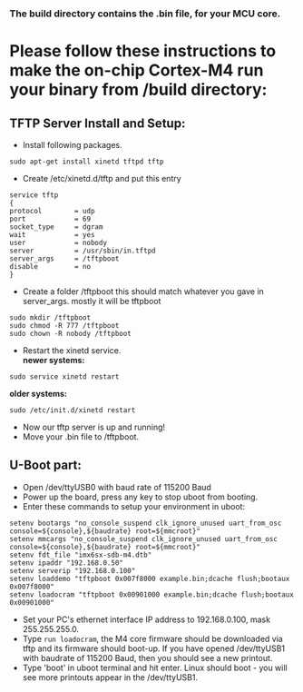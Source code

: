 ### The build directory contains the .bin file, for your MCU core.
# Please follow these instructions to make the on-chip Cortex-M4 run your binary from /build directory:

## TFTP Server Install and Setup:

- Install following packages.
```
sudo apt-get install xinetd tftpd tftp
```
- Create /etc/xinetd.d/tftp and put this entry
```
service tftp
{
protocol        = udp
port            = 69
socket_type     = dgram
wait            = yes
user            = nobody
server          = /usr/sbin/in.tftpd
server_args     = /tftpboot
disable         = no
}
```
- Create a folder /tftpboot this should match whatever you gave in server_args. mostly it will be tftpboot
```
sudo mkdir /tftpboot
sudo chmod -R 777 /tftpboot
sudo chown -R nobody /tftpboot
```
- Restart the xinetd service.  
**newer systems:**
```
sudo service xinetd restart
```  
**older systems:**
```
sudo /etc/init.d/xinetd restart
```
- Now our tftp server is up and running!
- Move your .bin file to /tftpboot. 

## U-Boot part:

- Open /dev/ttyUSB0 with baud rate of 115200 Baud
- Power up the board, press any key to stop uboot from booting.
- Enter these commands to setup your environment in uboot:
```
setenv bootargs "no_console_suspend clk_ignore_unused uart_from_osc console=${console},${baudrate} root=${mmcroot}"
setenv mmcargs "no_console_suspend clk_ignore_unused uart_from_osc console=${console},${baudrate} root=${mmcroot}"
setenv fdt_file "imx6sx-sdb-m4.dtb"
setenv ipaddr "192.168.0.50"
setenv serverip "192.168.0.100"
setenv loaddemo "tftpboot 0x007f8000 example.bin;dcache flush;bootaux 0x007f8000"
setenv loadocram "tftpboot 0x00901000 example.bin;dcache flush;bootaux 0x00901000"
```
- Set your PC's ethernet interface IP address to 192.168.0.100, mask 255.255.255.0.
- Type ```run loadocram```, the M4 core firmware should be downloaded via tftp and its firmware should boot-up. If you have opened /dev/ttyUSB1 with baudrate of 115200 Baud, then you should see a new printout.
- Type 'boot' in uboot terminal and hit enter. Linux should boot - you will see more printouts appear in the /dev/ttyUSB1.
